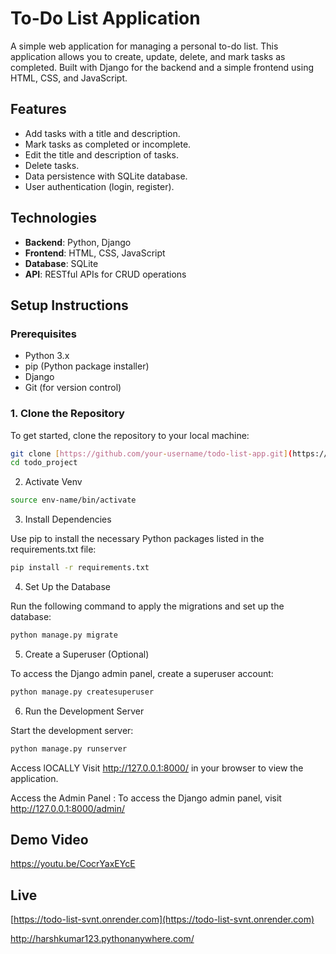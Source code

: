 # To-Do List Application

A simple web application for managing a personal to-do list. This application allows you to create, update, delete, and mark tasks as completed. Built with Django for the backend and a simple frontend using HTML, CSS, and JavaScript.

## Features

- Add tasks with a title and description.
- Mark tasks as completed or incomplete.
- Edit the title and description of tasks.
- Delete tasks.
- Data persistence with SQLite database.
- User authentication (login, register).

## Technologies

- **Backend**: Python, Django
- **Frontend**: HTML, CSS, JavaScript
- **Database**: SQLite
- **API**: RESTful APIs for CRUD operations

## Setup Instructions

### Prerequisites

- Python 3.x
- pip (Python package installer)
- Django
- Git (for version control)


### 1. Clone the Repository

To get started, clone the repository to your local machine:

```bash
git clone [https://github.com/your-username/todo-list-app.git](https://github.com/myselfharsh7/todo_project.git)
cd todo_project
```
2. Activate Venv
```bash
source env-name/bin/activate
```

3. Install Dependencies

Use pip to install the necessary Python packages listed in the requirements.txt file:
```bash
pip install -r requirements.txt
```
4. Set Up the Database

Run the following command to apply the migrations and set up the database:
```bash
python manage.py migrate
```
5. Create a Superuser (Optional)

To access the Django admin panel, create a superuser account:
```bash
python manage.py createsuperuser
```
6. Run the Development Server

Start the development server:
```bash
python manage.py runserver
```
Access lOCALLY
Visit http://127.0.0.1:8000/ in your browser to view the application.

Access the Admin Panel :
To access the Django admin panel, visit http://127.0.0.1:8000/admin/

## Demo Video

https://youtu.be/CocrYaxEYcE

## Live 

[https://todo-list-svnt.onrender.com](https://todo-list-svnt.onrender.com)

http://harshkumar123.pythonanywhere.com/
